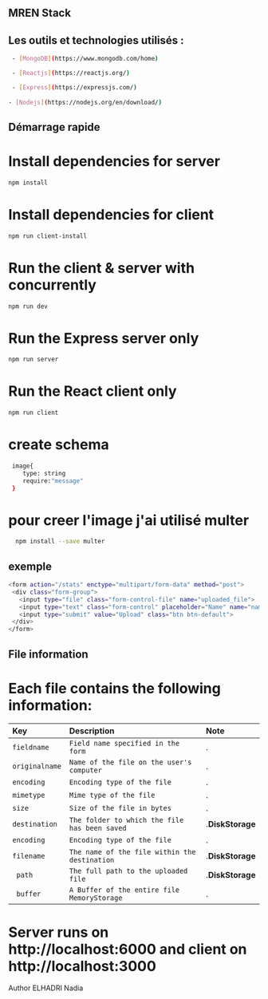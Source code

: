 ## MREN Stack

## Les outils et technologies utilisés :
```bash
 - [MongoDB](https://www.mongodb.com/home)

 - [Reactjs](https://reactjs.org/)

 - [Express](https://expressjs.com/)
 
- [Nodejs](https://nodejs.org/en/download/)
  ```
## Démarrage rapide
# Install dependencies for server
```bash
npm install
```

# Install dependencies for client
```bash
npm run client-install
```
# Run the client & server with concurrently
```bash
npm run dev
```

# Run the Express server only
```bash
npm run server
```
# Run the React client only
```bash
npm run client

```
# create schema
```bash
 image{
    type: string
    require:"message"
 }
 ```
 # pour creer l'image j'ai utilisé multer
 ```bash
   npm install --save multer

 ```
 ## exemple 
 ```bash
 <form action="/stats" enctype="multipart/form-data" method="post">
  <div class="form-group">
    <input type="file" class="form-control-file" name="uploaded_file">
    <input type="text" class="form-control" placeholder="Name" name="name">
    <input type="submit" value="Upload" class="btn btn-default">            
  </div>
</form>
 ```
 ## File information
 # Each file contains the following information:

 | Key | Description    | Note      |
| :-------- | :------- | :-----------|
| `fieldname` | `Field name specified in the form` | .
| `originalname` | `Name of the file on the user's computer` | .
| `encoding` | `Encoding type of the file` | .
| `mimetype` | `Mime type of the file` | .
| `size` | `Size of the file in bytes` | .
| `destination` | `The folder to which the file has been saved` | .**DiskStorage**
| `encoding` | `Encoding type of the file` | . 
|`filename`| `The name of the file within the destination`| .**DiskStorage**
|` path`	| `The full path to the uploaded file`	| .**DiskStorage**
| ` buffer`|	`A Buffer of the entire file	MemoryStorage`| .
# Server runs on http://localhost:6000 and client on http://localhost:3000
Author
ELHADRI Nadia

